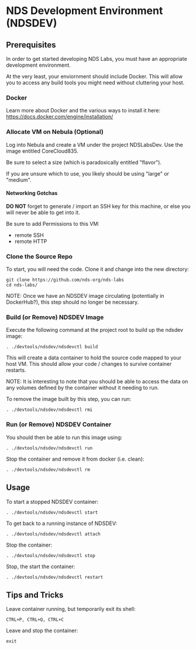 # NDS Development Environment (NDSDEV)

## Prerequisites
In order to get started developing NDS Labs, you must have an appropriate development environment.

At the very least, your enviornment should include Docker. This will allow you to access any build tools you might need without cluttering your host.

### Docker
Learn more about Docker and the various ways to install it here: https://docs.docker.com/engine/installation/

### Allocate VM on Nebula (Optional)
Log into Nebula and create a VM under the project NDSLabsDev. Use the image entitled CoreCloud835.

Be sure to select a size (which is paradoxically entitled "flavor").

If you are unsure which to use, you likely should be using "large" or "medium".


#### Networking Gotchas

**DO NOT** forget to generate / import an SSH key for this machine, or else you will never be able to get into it.

Be sure to add Permissions to this VM:
* remote SSH
* remote HTTP


### Clone the Source Repo
To start, you will need the code. Clone it and change into the new directory:
~~~
git clone https://github.com/nds-org/nds-labs
cd nds-labs/
~~~

NOTE: Once we have an NDSDEV image circulating (potentially in DockerHub?), this step should no longer be necessary.


### Build (or Remove) NDSDEV Image
Execute the following command at the project root to build up the ndsdev image:
~~~
. ./devtools/ndsdev/ndsdevctl build
~~~

This will create a data container to hold the source code mapped to your host VM. This should allow your code / changes to survive container restarts.

NOTE: It is interesting to note that you should be able to access the data on any volumes defined by the container without it needing to run.

To remove the image built by this step, you can run:
~~~
. ./devtools/ndsdev/ndsdevctl rmi
~~~

### Run (or Remove) NDSDEV Container
You should then be able to run this image using:
~~~
. ./devtools/ndsdev/ndsdevctl run
~~~

Stop the container and remove it from docker (i.e. clean):
~~~
. ./devtools/ndsdev/ndsdevctl rm
~~~

## Usage
To start a stopped NDSDEV container:
~~~
. ./devtools/ndsdev/ndsdevctl start
~~~

To get back to a running instance of NDSDEV:
~~~
. ./devtools/ndsdev/ndsdevctl attach
~~~

Stop the container:
~~~
. ./devtools/ndsdev/ndsdevctl stop
~~~

Stop, the start the container:
~~~
. ./devtools/ndsdev/ndsdevctl restart
~~~

## Tips and Tricks
Leave container running, but temporarily exit its shell:
~~~
CTRL+P, CTRL+Q, CTRL+C
~~~

Leave and stop the container:
~~~
exit
~~~
